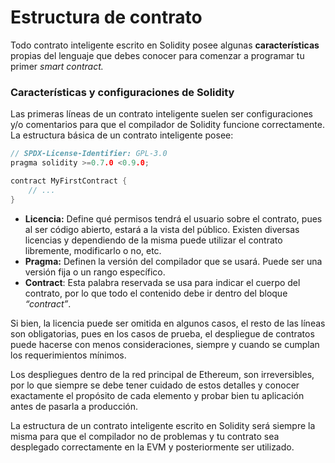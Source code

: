 # Estructura de contrato

Todo contrato inteligente escrito en Solidity posee algunas **características** propias del lenguaje que debes conocer para comenzar a programar tu primer _smart contract._

### Características y configuraciones de Solidity

Las primeras líneas de un contrato inteligente suelen ser configuraciones y/o comentarios para que el compilador de Solidity funcione correctamente. La estructura básica de un contrato inteligente posee:

```c
// SPDX-License-Identifier: GPL-3.0
pragma solidity >=0.7.0 <0.9.0;

contract MyFirstContract {
    // ...
}
```

* **Licencia:** Define qué permisos tendrá el usuario sobre el contrato, pues al ser código abierto, estará a la vista del público. Existen diversas licencias y dependiendo de la misma puede utilizar el contrato libremente, modificarlo o no, etc.
* **Pragma:** Definen la versión del compilador que se usará. Puede ser una versión fija o un rango específico.
* **Contract**: Esta palabra reservada se usa para indicar el cuerpo del contrato, por lo que todo el contenido debe ir dentro del bloque _“contract”_.

Si bien, la licencia puede ser omitida en algunos casos, el resto de las líneas son obligatorias, pues en los casos de prueba, el despliegue de contratos puede hacerse con menos consideraciones, siempre y cuando se cumplan los requerimientos mínimos.

Los despliegues dentro de la red principal de Ethereum, son irreversibles, por lo que siempre se debe tener cuidado de estos detalles y conocer exactamente el propósito de cada elemento y probar bien tu aplicación antes de pasarla a producción.

La estructura de un contrato inteligente escrito en Solidity será siempre la misma para que el compilador no de problemas y tu contrato sea desplegado correctamente en la EVM y posteriormente ser utilizado.
